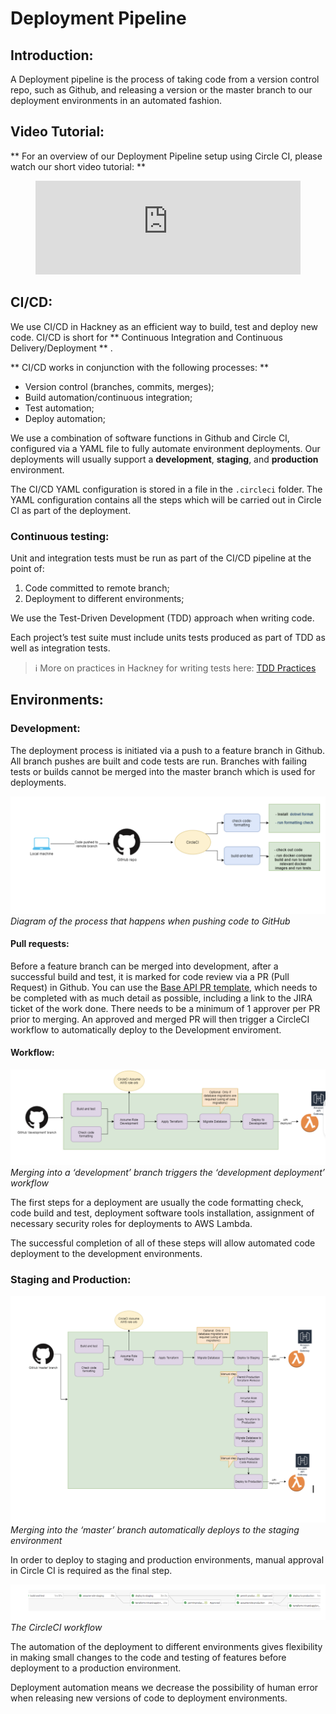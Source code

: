 # Deployment Pipeline

## Introduction:

A Deployment pipeline is the process of taking code from a version control repo, such as Github, and releasing a version or the master branch to our deployment environments in an automated fashion.
## Video Tutorial:

** For an overview of our Deployment Pipeline setup using Circle CI, please watch our short video tutorial: **

<figure class="video-container">
  <iframe width="100%" src="https://www.youtube.com/embed/X68e_wdII2c" title="YouTube video player" frameborder="0" allow="accelerometer; autoplay; clipboard-write; encrypted-media; gyroscope; picture-in-picture" allowfullscreen></iframe>
</figure>

## CI/CD:

We use CI/CD in Hackney as an efficient way to build, test and deploy new code.
CI/CD is short for ** Continuous Integration and Continuous Delivery/Deployment ** .

** CI/CD works in conjunction with the following processes: **

- Version control (branches, commits, merges);
- Build automation/continuous integration;
- Test automation;
- Deploy automation;

We use a combination of software functions in Github and Circle CI, configured via a YAML file to fully automate environment deployments. Our deployments will usually support a **development**, **staging**, and **production** environment.

The CI/CD YAML configuration is stored in a file in the `.circleci` folder. The YAML configuration contains all the steps which will be carried out in Circle CI as part of the deployment.
### Continuous testing:

Unit and integration tests must be run as part of the CI/CD pipeline at the point of:

1. Code committed to remote branch;
2. Deployment to different environments;

We use the Test-Driven Development (TDD) approach when writing code.

Each project’s test suite must include units tests produced as part of TDD as well as integration tests.

> ℹ️ More on practices in Hackney for writing tests here: [TDD Practices](../../api-playbook/Testing/tdd.md)

## Environments:

### Development:

The deployment process is initiated via a push to a feature branch in Github. All branch pushes are built and code tests are run. Branches with failing tests or builds cannot be merged into the master branch which is used for deployments.

![Tests for code pushes](../doc-images/pull_requests.png)
_Diagram of the process that happens when pushing code to GitHub_
#### Pull requests:

Before a feature branch can be merged into development, after a successful build and test, it is marked for code review via a PR (Pull Request) in Github. You can use the [Base API PR template](https://github.com/LBHackney-IT/lbh-example-api/blob/master/pull_request_template.md), which needs to be completed with as much detail as possible, including a link to the JIRA ticket of the work done. There needs to be a minimum of 1 approver per PR prior to merging. An approved and merged PR will then trigger a CircleCI workflow to automatically deploy to the Development enviroment.
#### Workflow:

![Development deployment workflow](../doc-images/dev_workflow.png)
_Merging into a ‘development’ branch triggers the ‘development deployment’ workflow_

The first steps for a deployment are usually the code formatting check, code build and test, deployment software tools installation, assignment of necessary security roles for deployments to AWS Lambda.

The successful completion of all of these steps will allow automated code deployment to the development environments.
### Staging and Production:

![Staging & Prod Workflow](../doc-images/staging_workflow.png)
_Merging into the ‘master’ branch automatically deploys to the staging environment_

In order to deploy to staging and production environments, manual approval in Circle CI is required as the final step.

![CircleCI Workflow](../doc-images/pull_request2.png)
_The CircleCI workflow_

The automation of the deployment to different environments gives flexibility in making small changes to the code and testing of features before deployment to a production environment.

Deployment automation means we decrease the possibility of human error when releasing new versions of code to deployment environments.
